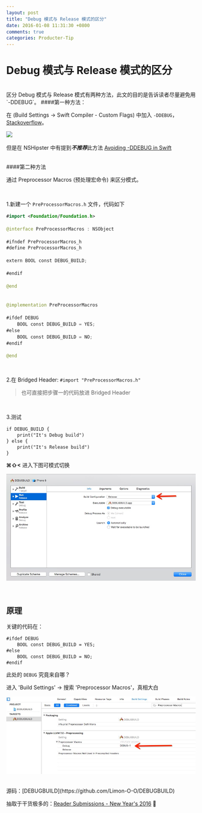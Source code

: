```yaml
---
layout: post
title: "Debug 模式与 Release 模式的区分"
date: 2016-01-08 11:31:30 +0800
comments: true
categories: Producter-Tip
---
```


# Debug 模式与 Release 模式的区分

<br />
区分 Debug 模式与 Release 模式有两种方法，此文的目的是告诉读者尽量避免用 `-DDEBUG`。
####第一种方法：

在 (Build Settings -> Swift Compiler - Custom Flags) 中加入 `-DDEBUG`，
[Stackoverflow](http://stackoverflow.com/questions/24111854/in-absence-of-preprocessor-macros-is-there-a-way-to-define-practical-scheme-spe/#answer-24112024)。

![](http://i.stack.imgur.com/dqp5H.png)

但是在 NSHipster 中有提到***不推荐***此方法  [Avoiding -DDEBUG in Swift](http://nshipster.com/new-years-2016/#avoiding--ddebug-in-swift)

<br />
####第二种方法

通过 Preprocessor Macros (预处理宏命令) 来区分模式。

<br />

1.新建一个 `PreProcessorMacros.h` 文件，代码如下

```swift
#import <Foundation/Foundation.h>

@interface PreProcessorMacros : NSObject

#ifndef PreProcessorMacros_h
#define PreProcessorMacros_h

extern BOOL const DEBUG_BUILD;

#endif

@end


@implementation PreProcessorMacros

#ifdef DEBUG
    BOOL const DEBUG_BUILD = YES;
#else
    BOOL const DEBUG_BUILD = NO;
#endif

@end

```

<br />

2.在 Bridged Header: `#import "PreProcessorMacros.h"`
> 也可直接把步骤一的代码放进 Bridged Header

<br />

3.测试

```
if DEBUG_BUILD {
    print("It's Debug build")
} else {
    print("It's Release build")
}
```

**⌘⇧<** 进入下图可模式切换

![](https://raw.githubusercontent.com/Limon-O-O/DEBUGBUILD/master/images/switch.png)

<br />

## 原理

关键的代码在：
```
#ifdef DEBUG
    BOOL const DEBUG_BUILD = YES;
#else
    BOOL const DEBUG_BUILD = NO;
#endif
```
此处的 `DEBUG` 究竟来自哪？

进入 'Build Settings' -> 搜索 'Preprocessor Macros'，真相大白

![](https://raw.githubusercontent.com/Limon-O-O/DEBUGBUILD/master/images/PreprocessorMacros.png)

<br />
源码：[DEBUGBUILD](https://github.com/Limon-O-O/DEBUGBUILD)

抽取于干货极多的：[Reader Submissions -
New Year's 2016](http://nshipster.com/new-years-2016/)  🍺
